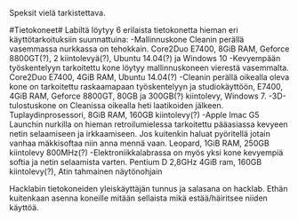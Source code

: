 Speksit vielä tarkistettava.

#Tietokoneet#
Labiltä löytyy 6 erilaista tietokonetta hieman eri käyttötarkoituksiin suunnattuina:
-Mallinnuskone Cleanin perällä vasemmassa nurkkassa on tehokkain. Core2Duo E7400, 8GiB RAM, Geforce 8800GT(?), 2 kiintolevyä(?), Ubuntu 14.04(?) ja Windows 10
-Kevyempään työskentelyyn tarkoitettu kone löytyy mallinnuskoneen vierestä vasemmalta. Core2Duo E7400, 4GiB RAM, Ubuntu 14.04(?)
-Cleanin perällä oikealla oleva kone on tarkoitettu raskaamapaan työskentelyyn ja studiokäyttöön, E7400, 4GiB RAM, Geforce 8800GT, 80GB ja 300GB(?) kiintolevy, Windows 7.
-3D-tulostuskone on Cleanissa oikealla heti laatikoiden jälkeen. Tuplaydinprosessori, 8GiB RAM, 160GB kiintolevy(?)
-Apple Imac G5 Launchin nurkilla on hieman retroilumielessa tarkoitettu pääasiassa kevyeen netin selaamiseen ja irkkaamiseen. Jos kuitenkin haluat pyöritellä jotain vanhaa mäkkisoftaa niin anna mennä vaan. Leopard, 1GiB RAM, 250GB kiintolevy 800MHz(?)
-Elektroniikkalabrassa on myös yksi kone kevyempiä softia ja netin selaamista varten. Pentium D 2,8GHz 4GiB ram, 160GB kiintolevy(?), Atin tahmainen näytönohjain

Hacklabin tietokoneiden yleiskäyttäjän tunnus ja salasana on hacklab. Ethän kuitenkaan asenna koneille mitään sellaista mikä estää/häiritsee niiden käyttöä.
